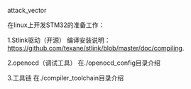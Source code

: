 attack_vector

在linux上开发STM32的准备工作：

1.Stlink驱动（开源）
编译安装说明：
https://github.com/texane/stlink/blob/master/doc/compiling.

2.openocd（调试工具）
在./openocd_config目录介绍

3.工具链
在./compiler_toolchain目录介绍

